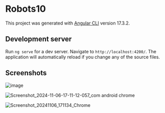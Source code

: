 # Robots10

This project was generated with [Angular CLI](https://github.com/angular/angular-cli) version 17.3.2.

## Development server

Run `ng serve` for a dev server. Navigate to `http://localhost:4200/`. The application will automatically reload if you change any of the source files.

## Screenshots
![image](https://github.com/user-attachments/assets/188d0f95-ebf6-42a2-b4bc-c5f7ee929438)

![Screenshot_2024-11-06-17-11-12-057_com android chrome](https://github.com/user-attachments/assets/c5b457d7-71b7-40a6-a749-d1cd301867bc)

![Screenshot_20241106_171134_Chrome](https://github.com/user-attachments/assets/0781a825-2c81-44b8-a0ae-fdbcda34af9a)
